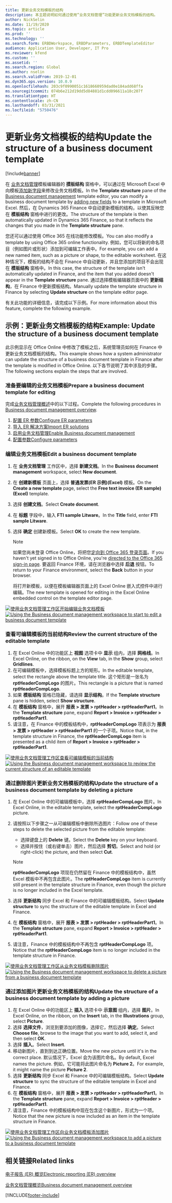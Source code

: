 ```yaml
---
title: 更新业务文档模板的结构
description: 本主题说明如何通过使用“业务文档管理”功能更新业务文档模板的结构。
author: NickSelin
ms.date: 11/19/2020
ms.topic: article
ms.prod: ''
ms.technology: ''
ms.search.form: ERBDWorkspace, ERBDParameters, ERBDTemplateEditor
audience: Application User, Developer, IT Pro
ms.reviewer: kfend
ms.custom: ''
ms.assetid: ''
ms.search.region: Global
ms.author: nselin
ms.search.validFrom: 2019-12-01
ms.dyn365.ops.version: 10.0.9
ms.openlocfilehash: 203c9f0990051c1618660959dad0e184add68ffa
ms.sourcegitcommit: 074b6e212d19dd5d84881d1cdd096611a18c207f
ms.translationtype: HT
ms.contentlocale: zh-CN
ms.lasthandoff: 03/31/2021
ms.locfileid: "5750476"
---
```

# <a name="update-the-structure-of-a-business-document-template"></a><span data-ttu-id="0449d-103">更新业务文档模板的结构</span><span class="sxs-lookup"><span data-stu-id="0449d-103">Update the structure of a business document template</span></span> 

[!include[banner](../includes/banner.md)]

<span data-ttu-id="0449d-104">在 [业务文档管理](er-business-document-management.md)模板编辑器的 **摸板结构** 窗格中，可以通过在 Microsoft Excel 中向模板[添加新字段](er-bdm-add-field-to-excel-template.md)来修改业务文档模板。</span><span class="sxs-lookup"><span data-stu-id="0449d-104">In the **Template structure** pane of the [Business document management](er-business-document-management.md) template editor, you can modify a business document template by [adding new fields](er-bdm-add-field-to-excel-template.md) to a template in Microsoft Excel.</span></span> <span data-ttu-id="0449d-105">然后，在 Dynamics 365 Finance 中自动更新模板的结构，以使其反映您在 **模板结构** 窗格中进行的更改。</span><span class="sxs-lookup"><span data-stu-id="0449d-105">The structure of the template is then automatically updated in Dynamics 365 Finance, so that it reflects the changes that you made in the **Template structure** pane.</span></span>

<span data-ttu-id="0449d-106">您还可以通过使用 Office 365 在线功能修改模板。</span><span class="sxs-lookup"><span data-stu-id="0449d-106">You can also modify a template by using Office 365 online functionality.</span></span> <span data-ttu-id="0449d-107">例如，您可以将新的命名项目（例如图片或形状）添加到可编辑工作表中。</span><span class="sxs-lookup"><span data-stu-id="0449d-107">For example, you can add a new named item, such as a picture or shape, to the editable worksheet.</span></span> <span data-ttu-id="0449d-108">在这种情况下，模板的结构不会在 Finance 中自动更新，并且您添加的项目不会出现在 **模板结构** 窗格中。</span><span class="sxs-lookup"><span data-stu-id="0449d-108">In this case, the structure of the template isn't automatically updated in Finance, and the item that you added doesn't appear in the **Template structure** pane.</span></span> <span data-ttu-id="0449d-109">通过选择模板编辑器页面中的 **更新结构**，在 Finance 中更新摸板结构。</span><span class="sxs-lookup"><span data-stu-id="0449d-109">Manually update the template structure in Finance by selecting **Update structure** on the template editor page.</span></span>

<span data-ttu-id="0449d-110">有关此功能的详细信息，请完成以下示例。</span><span class="sxs-lookup"><span data-stu-id="0449d-110">For more information about this feature, complete the following example.</span></span>

## <a name="example-update-the-structure-of-a-business-document-template"></a><span data-ttu-id="0449d-111">示例：更新业务文档模板的结构</span><span class="sxs-lookup"><span data-stu-id="0449d-111">Example: Update the structure of a business document template</span></span>

<span data-ttu-id="0449d-112">此示例显示在 Office Online 中修改了模板之后，系统管理员如何在 Finance 中更新业务文档模板的结构。</span><span class="sxs-lookup"><span data-stu-id="0449d-112">This example shows how a system administrator can update the structure of a business document template in Finance after the template is modified in Office Online.</span></span> <span data-ttu-id="0449d-113">以下各节说明了其中涉及的步骤。</span><span class="sxs-lookup"><span data-stu-id="0449d-113">The following sections explain the steps that are involved.</span></span>

### <a name="prepare-a-business-document-template-for-editing"></a><span data-ttu-id="0449d-114">准备要编辑的业务文档模板</span><span class="sxs-lookup"><span data-stu-id="0449d-114">Prepare a business document template for editing</span></span>

<span data-ttu-id="0449d-115">完成[业务文档管理概述](er-business-document-management.md)中的以下过程。</span><span class="sxs-lookup"><span data-stu-id="0449d-115">Complete the following procedures in [Business document management overview](er-business-document-management.md).</span></span>

1. [<span data-ttu-id="0449d-116">配置 ER 参数</span><span class="sxs-lookup"><span data-stu-id="0449d-116">Configure ER parameters</span></span>](er-business-document-management.md#configure-er-parameters)
2. [<span data-ttu-id="0449d-117">导入 ER 解决方案</span><span class="sxs-lookup"><span data-stu-id="0449d-117">Import ER solutions</span></span>](er-business-document-management.md#import-er-solutions)
3. [<span data-ttu-id="0449d-118">启用业务文档管理</span><span class="sxs-lookup"><span data-stu-id="0449d-118">Enable Business document management</span></span>](er-business-document-management.md#enable-business-document-management)
4. [<span data-ttu-id="0449d-119">配置参数</span><span class="sxs-lookup"><span data-stu-id="0449d-119">Configure parameters</span></span>](er-business-document-management.md#configure-parameters)

### <a name="edit-a-business-document-template"></a><span data-ttu-id="0449d-120">编辑业务文档模板</span><span class="sxs-lookup"><span data-stu-id="0449d-120">Edit a business document template</span></span>

1. <span data-ttu-id="0449d-121">在 **业务文档管理** 工作区中，选择 **新建文档**。</span><span class="sxs-lookup"><span data-stu-id="0449d-121">In the **Business document management** workspace, select **New document**.</span></span>
2. <span data-ttu-id="0449d-122">在 **创建新模板** 页面上，选择 **普通发票(ER 示例)(Excel)** 模板。</span><span class="sxs-lookup"><span data-stu-id="0449d-122">On the **Create a new template** page, select the **Free text invoice (ER sample)(Excel)** template.</span></span>
3. <span data-ttu-id="0449d-123">选择 **创建文档**。</span><span class="sxs-lookup"><span data-stu-id="0449d-123">Select **Create document**.</span></span>
4. <span data-ttu-id="0449d-124">在 **标题** 字段中，输入 **FTI sample Litware**。</span><span class="sxs-lookup"><span data-stu-id="0449d-124">In the **Title** field, enter **FTI sample Litware**.</span></span>
5. <span data-ttu-id="0449d-125">选择 **确定** 创建新模板。</span><span class="sxs-lookup"><span data-stu-id="0449d-125">Select **OK** to create the new template.</span></span>

    > [!NOTE]
    > <span data-ttu-id="0449d-126">如果您尚未登录 Office Online，将把您[定向到 Office 365 登录页面](er-business-document-management.md#frequently-asked-questions)。</span><span class="sxs-lookup"><span data-stu-id="0449d-126">If you haven't yet signed in to Office Online, you're [directed to the Office 365 sign-in page](er-business-document-management.md#frequently-asked-questions).</span></span> <span data-ttu-id="0449d-127">要返回 Finance 环境，请在浏览器中选择 **后退** 按钮。</span><span class="sxs-lookup"><span data-stu-id="0449d-127">To return to your Finance environment, select the **Back** button in your browser.</span></span>

    <span data-ttu-id="0449d-128">将打开新模板，以便在模板编辑器页面上的 Excel Online 嵌入式控件中进行编辑。</span><span class="sxs-lookup"><span data-stu-id="0449d-128">The new template is opened for editing in the Excel Online embedded control on the template editor page.</span></span>

<span data-ttu-id="0449d-129">[![使用业务文档管理工作区开始编辑业务文档模板](./media/er-bdm-update-structure1.gif)](./media/er-bdm-update-structure1.gif)</span><span class="sxs-lookup"><span data-stu-id="0449d-129">[![Using the Business document management workspace to start to edit a business document template](./media/er-bdm-update-structure1.gif)](./media/er-bdm-update-structure1.gif)</span></span>

### <a name="review-the-current-structure-of-the-editable-template"></a><span data-ttu-id="0449d-130">查看可编辑模板的当前结构</span><span class="sxs-lookup"><span data-stu-id="0449d-130">Review the current structure of the editable template</span></span>

1. <span data-ttu-id="0449d-131">在 Excel Online 中的功能区上 **视图** 选项卡中 **显示** 组内，选择 **网格线**。</span><span class="sxs-lookup"><span data-stu-id="0449d-131">In Excel Online, on the ribbon, on the **View** tab, in the **Show** group, select **Gridlines**.</span></span>
2. <span data-ttu-id="0449d-132">在可编辑模板中，选择模板标题上方的矩形。</span><span class="sxs-lookup"><span data-stu-id="0449d-132">In the editable template, select the rectangle above the template title.</span></span> <span data-ttu-id="0449d-133">这个矩形是一张名为 **rptHeaderCompLogo** 的图片。</span><span class="sxs-lookup"><span data-stu-id="0449d-133">This rectangle is a picture that is named **rptHeaderCompLogo**.</span></span>
3. <span data-ttu-id="0449d-134">如果 **模板结构** 窗格已隐藏，请选择 **显示结构**。</span><span class="sxs-lookup"><span data-stu-id="0449d-134">If the **Template structure** pane is hidden, select **Show structure**.</span></span>
4. <span data-ttu-id="0449d-135">在 **模板结构** 窗格中，展开 **报表 \> 发票 \> rptHeader \> rptHeaderPart1**。</span><span class="sxs-lookup"><span data-stu-id="0449d-135">In the **Template structure** pane, expand **Report \> Invoice \> rptHeader \> rptHeaderPart1**.</span></span>
5. <span data-ttu-id="0449d-136">请注意，在 Finance 中的模板结构中，**rptHeaderCompLogo** 项表示为 **报表 \> 发票 \> rptHeader \> rptHeaderPart1** 的一个子项。</span><span class="sxs-lookup"><span data-stu-id="0449d-136">Notice that, in the template structure in Finance, the **rptHeaderCompLogo** item is presented as a child item of **Report \> Invoice \> rptHeader \> rptHeaderPart1**.</span></span>

<span data-ttu-id="0449d-137">[![使用业务文档管理工作区查看可编辑模板的当前结构](./media/er-bdm-update-structure2.gif)](./media/er-bdm-update-structure2.gif)</span><span class="sxs-lookup"><span data-stu-id="0449d-137">[![Using the Business document management workspace to review the current structure of an editable template](./media/er-bdm-update-structure2.gif)](./media/er-bdm-update-structure2.gif)</span></span>

### <a name="update-the-structure-of-a-business-document-template-by-deleting-a-picture"></a><span data-ttu-id="0449d-138">通过删除图片更新业务文档模板的结构</span><span class="sxs-lookup"><span data-stu-id="0449d-138">Update the structure of a business document template by deleting a picture</span></span>

1. <span data-ttu-id="0449d-139">在 Excel Online 中的可编辑模板中，选择 **rptHeaderCompLogo** 图片。</span><span class="sxs-lookup"><span data-stu-id="0449d-139">In Excel Online, in the editable template, select the **rptHeaderCompLogo** picture.</span></span>
2. <span data-ttu-id="0449d-140">请按照以下步骤之一从可编辑模板中删除所选图片：</span><span class="sxs-lookup"><span data-stu-id="0449d-140">Follow one of these steps to delete the selected picture from the editable template:</span></span>

    - <span data-ttu-id="0449d-141">选择键盘上的 **Delete** 键。</span><span class="sxs-lookup"><span data-stu-id="0449d-141">Select the **Delete** key on your keyboard.</span></span>
    - <span data-ttu-id="0449d-142">选择并按住（或右键单击）图片，然后选择 **剪切**。</span><span class="sxs-lookup"><span data-stu-id="0449d-142">Select and hold (or right-click) the picture, and then select **Cut**.</span></span>

    > [!NOTE]
    > <span data-ttu-id="0449d-143">**rptHeaderCompLogo** 项现在仍然留在 Finance 中的模板结构中，虽然 Excel 模板中不再包含此图片。</span><span class="sxs-lookup"><span data-stu-id="0449d-143">The **rptHeaderCompLogo** item is currently still present in the template structure in Finance, even though the picture is no longer included in the Excel template.</span></span>

3. <span data-ttu-id="0449d-144">选择 **更新结构** 同步 Excel 和 Finance 中的可编辑模板结构。</span><span class="sxs-lookup"><span data-stu-id="0449d-144">Select **Update structure** to sync the structure of the editable template in Excel and Finance.</span></span>
4. <span data-ttu-id="0449d-145">在 **模板结构** 窗格中，展开 **报表 \> 发票 \> rptHeader \> rptHeaderPart1**。</span><span class="sxs-lookup"><span data-stu-id="0449d-145">In the **Template structure** pane, expand **Report \> Invoice \> rptHeader \> rptHeaderPart1**.</span></span>
5. <span data-ttu-id="0449d-146">请注意，Finance 中的模板结构中不再包含 **rptHeaderCompLogo** 项。</span><span class="sxs-lookup"><span data-stu-id="0449d-146">Notice that the **rptHeaderCompLogo** item is no longer included in the template structure in Finance.</span></span>

<span data-ttu-id="0449d-147">[![使用业务文档管理工作区从业务文档模板删除图片](./media/er-bdm-update-structure3.gif)](./media/er-bdm-update-structure3.gif)</span><span class="sxs-lookup"><span data-stu-id="0449d-147">[![Using the Business document management workspace to delete a picture from a business document template](./media/er-bdm-update-structure3.gif)](./media/er-bdm-update-structure3.gif)</span></span>

### <a name="update-the-structure-of-a-business-document-template-by-adding-a-picture"></a><span data-ttu-id="0449d-148">通过添加图片更新业务文档模板的结构</span><span class="sxs-lookup"><span data-stu-id="0449d-148">Update the structure of a business document template by adding a picture</span></span>

1. <span data-ttu-id="0449d-149">在 Excel Online 中的功能区上 **插入** 选项卡中 **示意图** 组内，选择 **图片**。</span><span class="sxs-lookup"><span data-stu-id="0449d-149">In Excel Online, on the ribbon, on the **Insert** tab, in the **Illustrations** group, select **Picture**.</span></span>
2. <span data-ttu-id="0449d-150">选择 **选择文件**，浏览到要添加的图像，选择它，然后选择 **确定**。</span><span class="sxs-lookup"><span data-stu-id="0449d-150">Select **Choose file**, browse to the image that you want to add, select it, and then select **OK**.</span></span>
3. <span data-ttu-id="0449d-151">选择 **插入**。</span><span class="sxs-lookup"><span data-stu-id="0449d-151">Select **Insert**.</span></span>
4. <span data-ttu-id="0449d-152">移动新图片，直到到达正确位置。</span><span class="sxs-lookup"><span data-stu-id="0449d-152">Move the new picture until it's in the correct place.</span></span> <span data-ttu-id="0449d-153">默认情况下，Excel 会为该图片命名。</span><span class="sxs-lookup"><span data-stu-id="0449d-153">By default, Excel names the picture.</span></span> <span data-ttu-id="0449d-154">例如，它可能将此图片命名为 **Picture 2**。</span><span class="sxs-lookup"><span data-stu-id="0449d-154">For example, it might name the picture **Picture 2**.</span></span>
5. <span data-ttu-id="0449d-155">选择 **更新结构** 同步 Excel 和 Finance 中的可编辑模板结构。</span><span class="sxs-lookup"><span data-stu-id="0449d-155">Select **Update structure** to sync the structure of the editable template in Excel and Finance.</span></span>
6. <span data-ttu-id="0449d-156">在 **模板结构** 窗格中，展开 **报表 \> 发票 \> rptHeader \> rptHeaderPart1**。</span><span class="sxs-lookup"><span data-stu-id="0449d-156">In the **Template structure** pane, expand **Report \> Invoice \> rptHeader \> rptHeaderPart1**.</span></span>
7. <span data-ttu-id="0449d-157">请注意，Finance 中的模板结构中现在包含这个新图片，形式为一个项。</span><span class="sxs-lookup"><span data-stu-id="0449d-157">Notice that the new picture is now included as an item in the template structure in Finance.</span></span>

<span data-ttu-id="0449d-158">[![使用业务文档管理工作区向业务文档模板添加图片](./media/er-bdm-update-structure4.gif)](./media/er-bdm-update-structure4.gif)</span><span class="sxs-lookup"><span data-stu-id="0449d-158">[![Using the Business document management workspace to add a picture to a business document template](./media/er-bdm-update-structure4.gif)](./media/er-bdm-update-structure4.gif)</span></span>

## <a name="related-links"></a><span data-ttu-id="0449d-159">相关链接</span><span class="sxs-lookup"><span data-stu-id="0449d-159">Related links</span></span>

[<span data-ttu-id="0449d-160">电子报告 (ER) 概览</span><span class="sxs-lookup"><span data-stu-id="0449d-160">Electronic reporting (ER) overview</span></span>](general-electronic-reporting.md)

[<span data-ttu-id="0449d-161">业务文档管理概览</span><span class="sxs-lookup"><span data-stu-id="0449d-161">Business document management overview</span></span>](er-business-document-management.md)


[!INCLUDE[footer-include](../../../includes/footer-banner.md)]